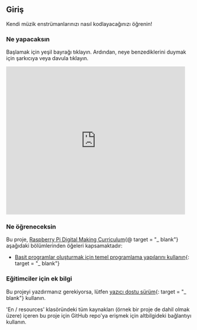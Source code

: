 ## Giriş

Kendi müzik enstrümanlarınızı nasıl kodlayacağınızı öğrenin!

### Ne yapacaksın

Başlamak için yeşil bayrağı tıklayın. Ardından, neye benzediklerini duymak için şarkıcıya veya davula tıklayın.

<div class="scratch-preview">
  <iframe allowtransparency="true" width="485" height="402" src="https://scratch.mit.edu/projects/embed/26741186/?autostart=false" frameborder="0"></iframe>
</div>

### Ne öğreneceksin

Bu proje, [Raspberry Pi Digital Making Curriculum](http://rpf.io/curriculum){@ target = "_ blank"} aşağıdaki bölümlerinden öğeleri kapsamaktadır:

+ [Basit programlar oluşturmak için temel programlama yapılarını kullanın](https://www.raspberrypi.org/curriculum/programming/creator){: target = "_ blank"}

### Eğitimciler için ek bilgi

Bu projeyi yazdırmanız gerekiyorsa, lütfen [yazıcı dostu sürüm](https://projects.raspberrypi.org/en/projects/rock-band/print){: target = "_ blank"} kullanın.

'En / resources' klasöründeki tüm kaynakları (örnek bir proje de dahil olmak üzere) içeren bu proje için GitHub repo'ya erişmek için altbilgideki bağlantıyı kullanın.